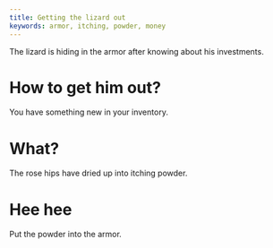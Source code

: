 ```yaml
---
title: Getting the lizard out
keywords: armor, itching, powder, money
---
```


The lizard is hiding in the armor after knowing about his investments.

# How to get him out?
You have something new in your inventory.

# What?
The rose hips have dried up into itching powder.

# Hee hee
Put the powder into the armor.
